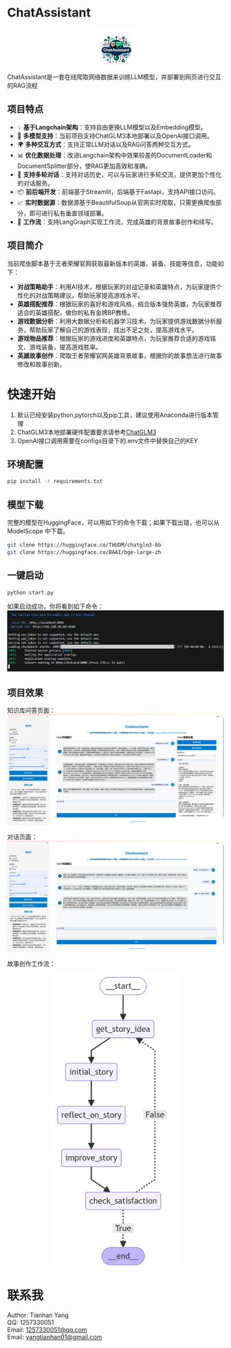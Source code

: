 # ChatAssistant

<div style="text-align: center;">
  <img src="utils/ChatAssistant.png" alt="ChatAssistant" width="100"/>
</div>
ChatAssistant是一套在线爬取网络数据来训练LLM模型，并部署到网页进行交互的RAG流程

## 项目特点
* 💡 **基于Langchain架构**：支持自由更换LLM模型以及Embedding模型。
* 🎉 **多模型支持**：当前项目支持ChatGLM3本地部署以及OpenAI接口调用。
* 🌍 **多种交互方式**：支持正常LLM对话以及RAG问答两种交互方式。
* 📊 **优化数据处理**：改进Langchain架构中效果较差的DocumentLoader和DocumentSplitter部分，使RAG更加高效和准确。
* 🚀 **支持多轮对话**：支持对话历史，可以与玩家进行多轮交流，提供更加个性化的对话服务。
* 📦 **前后端开发**：前端基于Streamlit，后端基于Fastapi，支持API接口访问。
* 📈 **实时数据源**：数据源基于BeautifulSoup从官网实时爬取，只需更换爬虫部分，即可进行私有垂直领域部署。
* 🌟 **工作流**：支持LangGraph实现工作流，完成英雄的背景故事创作和续写。

## 项目简介
当前爬虫脚本基于王者荣耀官网获取最新版本的英雄、装备、技能等信息，功能如下：
* **对战策略助手**：利用AI技术，根据玩家的对战记录和英雄特点，为玩家提供个性化的对战策略建议，帮助玩家提高游戏水平。
* **英雄搭配推荐**：根据玩家的喜好和游戏风格，结合版本强势英雄，为玩家推荐适合的英雄搭配，做你的私有金牌BP教练。
* **游戏数据分析**：利用大数据分析和机器学习技术，为玩家提供游戏数据分析服务，帮助玩家了解自己的游戏表现，找出不足之处，提高游戏水平。
* **游戏物品推荐**：根据玩家的游戏进度和英雄特点，为玩家推荐合适的游戏铭文、游戏装备，提高游戏胜率。
* **英雄故事创作**：爬取王者荣耀官网英雄背景故事，根据你的故事想法进行故事修改和故事创新。

# 快速开始
1. 默认已经安装python,pytorch以及pip工具，建议使用Anaconda进行版本管理
2. ChatGLM3本地部署硬件配置要求请参考[ChatGLM3](https://github.com/THUDM/ChatGLM3)
3. OpenAI接口调用需要在configs目录下的.env文件中替换自己的KEY

## 环境配置
```bash
pip install -r requirements.txt
```

## 模型下载
完整的模型在HuggingFace，可以用如下的命令下载；如果下载出错，也可以从 ModelScope 中下载。
```bash
git clone https://huggingface.co/THUDM/chatglm3-6b
git clone https://huggingface.co/BAAI/bge-large-zh
```
## 一键启动
```bash
python start.py
```
如果启动成功，你将看到如下命令：
![image](utils/start.png)

## 项目效果
知识库问答页面：
![image](utils/datachat.png)

对话页面：
![image](utils/chat.png)

故事创作工作流：
<div style="text-align: center;">
  <img src="utils/storyflow.png" width="300"/>
</div>

# 联系我
Author: Tianhan Yang  
QQ: 1257330051  
Email: 1257330051@qq.com  
Email: yangtianhan01@gmail.com